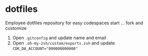 # dotfiles

Employee dotfiles repository for easy codespaces start ... fork and customize

1. Open `.gitconfig` and update name and email
2. Open `.oh-my-zsh/custom/exports.zsh` and update `CDK_DA_ACCOUNT="000000000000"`
